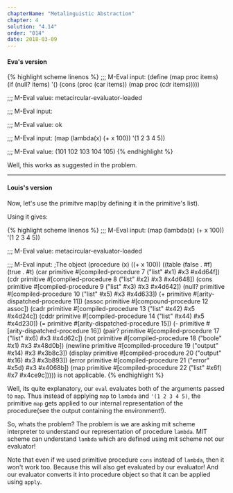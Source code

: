 ```yaml
---
chapterName: "Metalinguistic Abstraction"
chapter: 4
solution: "4.14"
order: "014"
date: 2018-03-09 
---
```


#### Eva's version

{% highlight scheme linenos %}
;;; M-Eval input:
(define (map proc items)
  (if (null? items)
      '()
      (cons (proc (car items))
            (map proc (cdr items)))))

;;; M-Eval value:
metacircular-evaluator-loaded

;;; M-Eval input:

;;; M-Eval value:
ok

;;; M-Eval input:
(map (lambda(x) (+ x 100)) '(1 2 3 4 5))

;;; M-Eval value:
(101 102 103 104 105)
{% endhighlight %}

Well, this works as suggested in the problem.

--------

#### Louis's version

Now, let's use the primitve map(by defining it in the primitive's list).


Using it gives:

{% highlight scheme linenos %}
;;; M-Eval input:
(map (lambda(x) (+ x 100)) '(1 2 3 4 5))

;;; M-Eval value:
metacircular-evaluator-loaded

;;; M-Eval input:
;The object (procedure (x) ((+ x 100)) ((table (false . #f) (true . #t) (car primitive #[compiled-procedure 7 ("list" #x1) #x3 #x4d64f]) (cdr primitive #[compiled-procedure 8 ("list" #x2) #x3 #x4d648]) (cons primitive #[compiled-procedure 9 ("list" #x3) #x3 #x4d642]) (null? primitive #[compiled-procedure 10 ("list" #x5) #x3 #x4d633]) (+ primitive #[arity-dispatched-procedure 11]) (assoc primitive #[compound-procedure 12 assoc]) (cadr primitive #[compiled-procedure 13 ("list" #x42) #x5 #x4d24c]) (cddr primitive #[compiled-procedure 14 ("list" #x44) #x5 #x4d230]) (= primitive #[arity-dispatched-procedure 15]) (- primitive #[arity-dispatched-procedure 16]) (pair? primitive #[compiled-procedure 17 ("list" #x6) #x3 #x4d62c]) (not primitive #[compiled-procedure 18 ("boole" #x1) #x3 #x48d0b]) (newline primitive #[compiled-procedure 19 ("output" #x14) #x3 #x3b8c3]) (display primitive #[compiled-procedure 20 ("output" #x16) #x3 #x3b893]) (error primitive #[compiled-procedure 21 ("error" #x5d) #x3 #x4068b]) (map primitive #[compiled-procedure 22 ("list" #x6f) #x7 #x4ce9c])))) is not applicable.
{% endhighlight %}

Well, its quite explanatory, our `eval` evaluates both of the arguments passed to `map`. Thus instead of applying `map` to `lambda` and `'(1 2 3 4 5)`, the primitive `map` gets applied to our internal representation of the procedure(see the output containing the environment!).

So, whats the problem? The problem is we are asking mit scheme interpreter to understand our representation of procedure `lambda`. MIT scheme can understand `lambda` which are defined using mit scheme not our evaluator!

Note that even if we used primitive procedure `cons` instead of `lambda`, then it won't work too. Because this will also get evaluated by our evaluator! And our evaluator converts it into procedure object so that it can be applied using `apply`.
